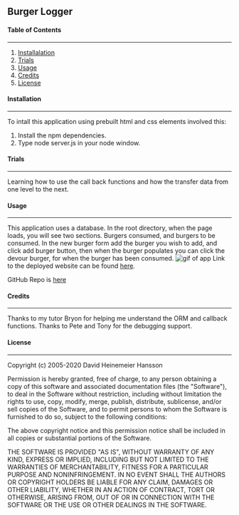 ## Burger Logger

#### **Table of Contents**

---

1. [Installalation](#installation)
1. [Trials](#trials)
1. [Usage](#usage)
1. [Credits](#credits)
1. [License](#license)

#### **Installation**

---

To intall this application using prebuilt html and css elements involved this:

1. Install the npm dependencies.
1. Type node server.js in your node window.

#### **Trials**

---

Learning how to use the call back functions and how the transfer data from one level to the next.

#### **Usage**

---

This application uses a database. In the root directory, when the page loads, you will see two sections. Burgers consumed, and burgers to be consumed.
In the new burger form add the burger you wish to add, and click add burger button, then when the burger populates you can click the devour burger, for when the burger has been consumed.
![gif of app](./Assets/gif.gif)
Link to the deployed website can be found [here](https://salty-springs-59862.herokuapp.com/).

GitHub Repo is [here](https://github.com/jerler1/burger-logger)

#### **Credits**

---

Thanks to my tutor Bryon for helping me understand the ORM and callback functions.  Thanks to Pete and Tony for the debugging support.

#### **License**

---

Copyright (c) 2005-2020 David Heinemeier Hansson

Permission is hereby granted, free of charge, to any person obtaining
a copy of this software and associated documentation files (the
"Software"), to deal in the Software without restriction, including
without limitation the rights to use, copy, modify, merge, publish,
distribute, sublicense, and/or sell copies of the Software, and to
permit persons to whom the Software is furnished to do so, subject to
the following conditions:

The above copyright notice and this permission notice shall be
included in all copies or substantial portions of the Software.

THE SOFTWARE IS PROVIDED "AS IS", WITHOUT WARRANTY OF ANY KIND,
EXPRESS OR IMPLIED, INCLUDING BUT NOT LIMITED TO THE WARRANTIES OF
MERCHANTABILITY, FITNESS FOR A PARTICULAR PURPOSE AND
NONINFRINGEMENT. IN NO EVENT SHALL THE AUTHORS OR COPYRIGHT HOLDERS BE
LIABLE FOR ANY CLAIM, DAMAGES OR OTHER LIABILITY, WHETHER IN AN ACTION
OF CONTRACT, TORT OR OTHERWISE, ARISING FROM, OUT OF OR IN CONNECTION
WITH THE SOFTWARE OR THE USE OR OTHER DEALINGS IN THE SOFTWARE.
